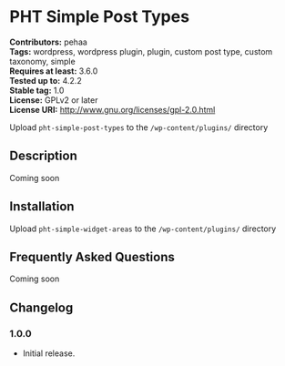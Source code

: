 # PHT Simple Post Types #
**Contributors:** pehaa  
**Tags:** wordpress, wordpress plugin, plugin, custom post type, custom taxonomy, simple  
**Requires at least:** 3.6.0  
**Tested up to:** 4.2.2  
**Stable tag:** 1.0  
**License:** GPLv2 or later  
**License URI:** http://www.gnu.org/licenses/gpl-2.0.html  

Upload `pht-simple-post-types` to the `/wp-content/plugins/` directory

## Description ##

Coming soon

## Installation ##

Upload `pht-simple-widget-areas` to the `/wp-content/plugins/` directory

## Frequently Asked Questions ##

Coming soon

## Changelog ##
### 1.0.0 ###
* Initial release.